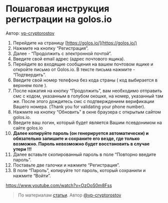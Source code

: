 # Пошаговая инструкция регистрации на golos.io

Автор: [vp-cryptorostov](https://golos.io/@vp-cryptorostov)

1. Перейдите на страницу [https://golos.io/](https://golos.io/)
2. Нажмите на кнопку “Регистрация”.
3. Далее - “Продолжить с электронной почтой”.
4. Введите свой email адрес \(адрес почтового ящика\).
5. Перейдите во входящие сообщения на вашем почтовом ящике и откройте письмо от Golos.io. В тексте письма нажмите - “Подтвердить”.
6. Введите свой номер телефона без кода страны \( код выбирается в верхнем поле \).
7. После нажатия на кнопку “Продолжить”, вам необходимо отправить смс с кодом, указанным в голубом окошке, на номер, указанный там же. После этого дождитесь смс с подтверждением верификации Вашего номера. \(Thank you for validating your phone number\).
8. Нажмите на кнопку “Обновить” в окне браузера с открытым сайтом golos.io.
9. Введите ваш логин, который будет является Вашим псевдонимом на сайте golos.io
10. **Далее копируйте пароль \(он генерируется автоматически\) и обязательно запишите и сохраните его везде, где только возможно. Пароль невозможно будет восстановить в случае утери !!!**
11. Далее вставьте скопированный пароль в поле “Повторно введите пароль”.
12. Поставьте две галочки и нажмите “Регистрация”.
13. В поле “Пароль”, копируйте тот пароль, который сохранили и нажмите “Войти”.

https://www.youtube.com/watch?v=OzOoS0m8Fss

> По материалам [статьи](https://golos.io/vox-populi/@vp-cryptorostov/obuchenie-poshagovaya-instrukciya-registracii-na-golos-io). Автор [@vp-cryptorostov](https://golos.io/@vp-cryptorostov)



